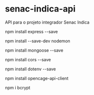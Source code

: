 # senac-indica-api

API para o projeto integrador Senac Indica

npm install express --save

npm install --save-dev nodemon

npm install mongoose --save

npm install cors --save

npm install dotenv --save

npm install opencage-api-client

npm i bcrypt 
